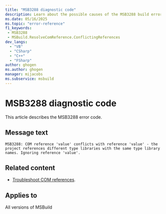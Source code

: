 ```yaml
---
title: "MSB3288 diagnostic code"
description: Learn about the possible causes of the MSB3288 build error, and get troubleshooting tips.
ms.date: 05/16/2025
ms.topic: "error-reference"
f1_keywords:
 - MSB3288
 - MSBuild.ResolveComReference.ConflictingReferences
dev_langs:
  - "VB"
  - "CSharp"
  - "C++"
  - "FSharp"
author: ghogen
ms.author: ghogen
manager: mijacobs
ms.subservice: msbuild
---
```


# MSB3288 diagnostic code

<!-- :::ErrorDefinitionDescription::: -->
<!-- :::editable-content name="introDescription"::: -->
This article describes the MSB3288 error code.
<!-- :::editable-content-end::: -->

## Message text

<!-- :::editable-content name="messageText"::: -->
`MSB3288: COM reference 'value' conflicts with reference 'value' - the project references different type libraries with the same type library names. Ignoring reference 'value'.`
<!-- :::editable-content-end::: -->
<!-- MSB3288: COM reference "{0}" conflicts with reference "{1}" - the project references different type libraries with the same type library names. Ignoring reference "{0}". -->

<!-- :::editable-content name="postOutputDescription"::: -->
<!--
{StrBegin="MSB3288: "}
-->
## Related content

- [Troubleshoot COM references](../troubleshoot-com-references.md).
<!-- :::editable-content-end::: -->
<!-- :::ErrorDefinitionDescription-end::: -->

## Applies to

All versions of MSBuild
